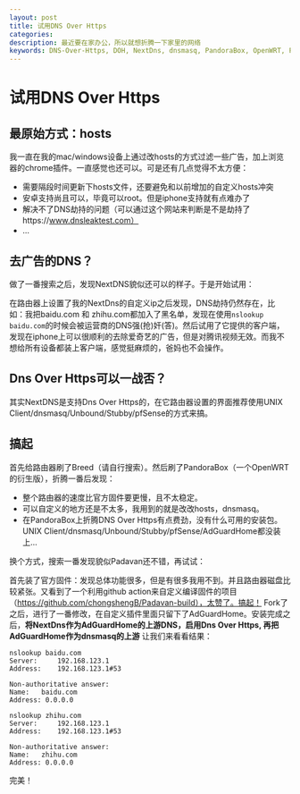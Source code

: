 ```yaml
---
layout: post
title: 试用DNS Over Https
categories: 
description: 最近要在家办公，所以就想折腾一下家里的网络
keywords: DNS-Over-Https, DOH, NextDns, dnsmasq, PandoraBox, OpenWRT, Padavan, AdGuardHome
---
```


# 试用DNS Over Https

## 最原始方式：hosts

我一直在我的mac/windows设备上通过改hosts的方式过滤一些广告，加上浏览器的chrome插件。一直感觉也还可以。可是还有几点觉得不太方便：

* 需要隔段时间更新下hosts文件，还要避免和以前增加的自定义hosts冲突
* 安卓支持尚且可以，毕竟可以root。但是iphone支持就有点难办了
* 解决不了DNS劫持的问题（可以通过这个网站来判断是不是劫持了https://www.dnsleaktest.com）
* ...

## 去广告的DNS？

做了一番搜索之后，发现NextDNS貌似还可以的样子。于是开始试用：

在路由器上设置了我的NextDns的自定义ip之后发现，DNS劫持仍然存在，比如：我把baidu.com 和 zhihu.com都加入了黑名单，发现在使用`nslookup baidu.com`的时候会被运营商的DNS强(抢)奸(答)。然后试用了它提供的客户端，发现在iphone上可以很顺利的去除爱奇艺的广告，但是对腾讯视频无效。而我不想给所有设备都装上客户端，感觉挺麻烦的，爸妈也不会操作。

## Dns Over Https可以一战否？

其实NextDNS是支持Dns Over Https的，在它路由器设置的界面推荐使用UNIX Client/dnsmasq/Unbound/Stubby/pfSense的方式来搞。

## 搞起

首先给路由器刷了Breed（请自行搜索）。然后刷了PandoraBox（一个OpenWRT的衍生版），折腾一番后发现：

* 整个路由器的速度比官方固件要更慢，且不太稳定。
* 可以自定义的地方还是不太多，我用到的就是改改hosts，dnsmasq。
* 在PandoraBox上折腾DNS Over Https有点费劲，没有什么可用的安装包。UNIX Client/dnsmasq/Unbound/Stubby/pfSense/AdGuardHome都没装上...

换个方式，搜索一番发现貌似Padavan还不错，再试试：

首先装了官方固件：发现总体功能很多，但是有很多我用不到。并且路由器磁盘比较紧张。又看到了一个利用github action来自定义编译固件的项目（https://github.com/chongshengB/Padavan-build），太赞了。搞起！
Fork了之后，进行了一番修改，在自定义插件里面只留下了AdGuardHome。安装完成之后，**将NextDns作为AdGuardHome的上游DNS，启用Dns Over Https, 再把AdGuardHome作为dnsmasq的上游**
让我们来看看结果：


```
nslookup baidu.com
Server:		192.168.123.1
Address:	192.168.123.1#53

Non-authoritative answer:
Name:	baidu.com
Address: 0.0.0.0

nslookup zhihu.com
Server:		192.168.123.1
Address:	192.168.123.1#53

Non-authoritative answer:
Name:	zhihu.com
Address: 0.0.0.0
```

完美！